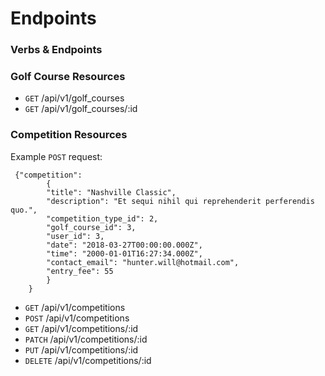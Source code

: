 # Endpoints

### Verbs & Endpoints                    

### Golf Course Resources
* ```GET```    /api/v1/golf_courses            
* ```GET```    /api/v1/golf_courses/:id        



### Competition Resources
Example ```POST``` request:
```
 {"competition": 
    	{
    	"title": "Nashville Classic",
    	"description": "Et sequi nihil qui reprehenderit perferendis quo.",
    	"competition_type_id": 2,
    	"golf_course_id": 3,
    	"user_id": 3,
    	"date": "2018-03-27T00:00:00.000Z",
    	"time": "2000-01-01T16:27:34.000Z",
    	"contact_email": "hunter.will@hotmail.com",
    	"entry_fee": 55
		}
    }
```
* ```GET```    /api/v1/competitions
* ```POST```    /api/v1/competitions 
* ```GET```    /api/v1/competitions/:id
* ```PATCH```    /api/v1/competitions/:id
* ```PUT```    /api/v1/competitions/:id 
* ```DELETE```    /api/v1/competitions/:id 
